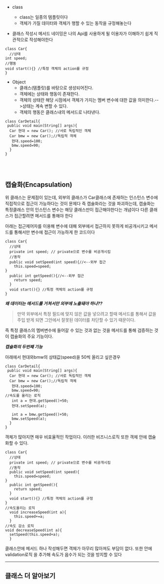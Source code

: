 * class
  * class는 일종의 템플릿이다
  * 객체가 가질 데이터와 객체가 행할 수 있는 동작을 규정해놓는다

* 클래스 작성시 메서드 네이밍은 나의 Api를 사용하게 될 이용자가 이해하기 쉽게 직관적으로 작성해야한다

```
class Car{
  //상태
int speed;
//행동
void start(){} //특정 객체의 action를 규정
}
```
* Object
  * 클래스(템플릿)를 바탕으로 생성되어진다.
  * 객체에는 상태와 행동이 존재한다.
  * 객체의 상태란 해당 시점에서 객체가 가지는 멤버 변수에 대한 값을 의미한다.-->상태는 계속 변할 수 있다.
  * 객체의 행동은 클래스내의 메서드로 나타낸다.

```
class CarDetail{
 public void main(String[] args){
  Car 현대 = new Car(); //서로 독립적인 객체
  Car bmw = new Car();//독립적 객체
   현대.speed=100;
   bmw.speed=90; 
  }
}
```
</br>
</br>

## 캡슐화(Encapsulation)

위 클래스는 문제점이 있는데, 외부의 클래스가 Car클래스에 존재하는 인스턴스 변수에 직접적으로 접근이 가능하다는 것이 문제다
즉 캡슐화라는 것을 파괴하는데, 캡슐화는 특정클래스 안의 인스턴스 변수는 해당 클래스만이 접근해야한다는 개념이다 다른 클래스가 접근할려면 메서드를 통해야 한다

아래는 접근제어자를 이용해 변수에 대해 외부에서 접근하지 못하게 비공개시키고 메서드를 통해서만 변수에 접근이 가능하게 한 코드이다

```
class Car{
  //상태
  private int speed; // private으로 변수를 비공개시킴
  //동작
  public void setSpeed(int speed){//<--외부 접근
    this.speed=speed;
}
  public int getSpeed(){//<--외부 접근
    return speed;
  }
  void start(){} //특정 객체의 action를 규정
}

```

***왜 데이터는 메서드를 거쳐서만 외부에 노출돼야 하나??***
> 만약 외부에서 특정 필드에 맞지 않은 값을 넣으려고 할때
메서드를 통해서 값을 주입 받게 되면 그안에서 잘못된 데이터를 차단할 수 있기 때문이다.

즉 특정 클래스의 멤버변수에 들어갈 수 있는 것과 없는 것을  메서드를 통해 검증하는 것이 캡슐화의 주요 기능이다.

***캡슐화의 두번째 기능***

아래에서 현대와bmw의 상태값(speed)을 50씩 올리고 싶은경우
```
class CarDetail{
 public void main(String[] args){
  Car 현대 = new Car(); //서로 독립적인 객체
  Car bmw = new Car();//독립적 객체
   현대.speed=100;
   bmw.speed=90;
//속도를 올리는 로직
   int a = 현대.getSpeed()+50;
   현대.setSpeed(a);

   int a = bmw.getSpeed()+50;
   bmw.setSpeed(a);
  }
}
```
객체가 많아지면 매우 비효율적인 작업이다.
이러한 비즈니스로직 또한 객체 안에 캡슐화할 수 있다.
```
class Car{
  //상태
  private int speed; // private으로 변수를 비공개시킴
  //동작
  public void setSpeed(int speed){
    this.speed=speed;
}
  public int getSpeed(){
    return speed;
  }
  void start(){} //특정 객체의 action를 규정
}
//속도올리는 로직
  void increaseSpeed(int a){
    this.speed+=a;
  }
//속도 감소 로직
void decreaseSpeed(int a){
  setSpeed(this.speed+a);
  }
```
클래스안에 메서드 하나 작성해두면 객체가 아무리 많아져도 부담이 없다. 또한 안에 validation로직 을 추가해 속도가 음수가 되는 것을 방지할 수 있다

***
## 클래스 더 알아보기
